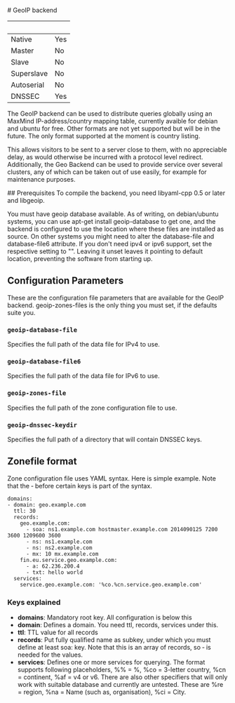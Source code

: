 # GeoIP backend

|&nbsp;|&nbsp;|
|:--|:--|
|Native|Yes|
|Master|No|
|Slave|No|
|Superslave|No|
|Autoserial|No|
|DNSSEC|Yes|

The GeoIP backend can be used to distribute queries globally using an MaxMind IP-address/country mapping table, currently avaible for debian and ubuntu for free. Other formats are not yet supported but will be in the future. The only format supported at the moment is country listing.

This allows visitors to be sent to a server close to them, with no appreciable delay, as would otherwise be incurred with a protocol level redirect. Additionally, the Geo Backend can be used to provide service over several clusters, any of which can be taken out of use easily, for example for maintenance purposes.

## Prerequisites
To compile the backend, you need libyaml-cpp 0.5 or later and libgeoip.

You must have geoip database available. As of writing, on debian/ubuntu systems, you can use apt-get install geoip-database to get one, and the backend is configured to use the location where these files are installed as source. On other systems you might need to alter the database-file and database-file6 attribute. If you don't need ipv4 or ipv6 support, set the respective setting to "". Leaving it unset leaves it pointing to default location, preventing the software from starting up.

## Configuration Parameters
These are the configuration file parameters that are available for the GeoIP backend. geoip-zones-files is the only thing you must set, if the defaults suite you.

### `geoip-database-file`
Specifies the full path of the data file for IPv4 to use.

### `geoip-database-file6`
Specifies the full path of the data file for IPv6 to use.

### `geoip-zones-file`
Specifies the full path of the zone configuration file to use.

### `geoip-dnssec-keydir`
Specifies the full path of a directory that will contain DNSSEC keys.

## Zonefile format
Zone configuration file uses YAML syntax. Here is simple example. Note that the ‐ before certain keys is part of the syntax.

```
domains:
- domain: geo.example.com
  ttl: 30
  records:
    geo.example.com:
      - soa: ns1.example.com hostmaster.example.com 2014090125 7200 3600 1209600 3600
      - ns: ns1.example.com
      - ns: ns2.example.com
      - mx: 10 mx.example.com
    fin.eu.service.geo.example.com:
      - a: 62.236.200.4
      - txt: hello world
  services:
    service.geo.example.com: '%co.%cn.service.geo.example.com'
```

### Keys explained
* **domains**: Mandatory root key. All configuration is below this
* **domain**: Defines a domain. You need ttl, records, services under this.
* **ttl**: TTL value for all records
* **records**: Put fully qualified name as subkey, under which you must define at least soa: key. Note that this is an array of records, so ‐ is needed for the values.
* **services**: Defines one or more services for querying. The format supports following placeholders, %% = %, %co = 3-letter country, %cn = continent, %af = v4 or v6. There are also other specifiers that will only work with suitable database and currently are untested. These are %re = region, %na = Name (such as, organisation), %ci = City.
